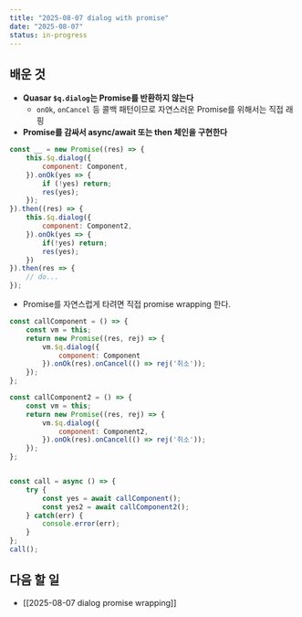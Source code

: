 ```yaml
---
title: "2025-08-07 dialog with promise"
date: "2025-08-07"
status: in-progress
---
```


## 배운 것
- **Quasar `$q.dialog`는 Promise를 반환하지 않는다**
	- `onOk`, `onCancel` 등 콜백 패턴이므로 자연스러운 Promise를 위해서는 직접 래핑 
- **Promise를 감싸서 async/await 또는 then 체인을 구현한다**
```javascript
const __ = new Promise((res) => {
	this.$q.dialog({
		component: Component,
	}).onOk(yes => {
		if (!yes) return;
		res(yes);
	});
}).then((res) => {
	this.$q.dialog({
		component: Component2,
	}).onOk(yes => {
		if(!yes) return;
		res(yes);
	})
}).then(res => {
	// do...
});
```
- Promise를 자연스럽게 타려면 직접 promise wrapping 한다.
```javascript
const callComponent = () => {
	const vm = this; 
	return new Promise((res, rej) => {
		vm.$q.dialog({
			component: Component
		}).onOk(res).onCancel(() => rej('취소'));
	});
};

const callComponent2 = () => {
	const vm = this;
	return new Promise((res, rej) => {
		vm.$q.dialog({
			component: Component2,
		}).onOk(res).onCancel(() => rej('취소'));
	});
};


const call = async () => {
	try {
		const yes = await callComponent();
		const yes2 = await callComponent2();
	} catch(err) {
		console.error(err);
	}
};
call();
```
## 다음 할 일
-  [[2025-08-07 dialog promise wrapping]]